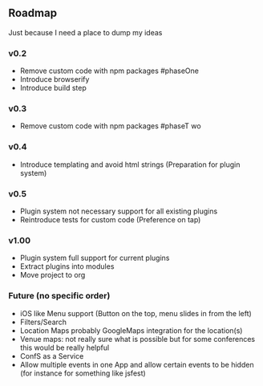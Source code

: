 ## Roadmap
Just because I need a place to dump my ideas

### v0.2 
* Remove custom code with npm packages #phaseOne
* Introduce browserify
* Introduce build step

### v0.3
* Remove custom code with npm packages #phaseT  wo

### v0.4
* Introduce templating and avoid html strings (Preparation for plugin system)

### v0.5
* Plugin system not necessary support for all existing plugins
* Reintroduce tests for custom code (Preference on tap)

### v1.00
* Plugin system full support for current plugins
* Extract plugins into modules
* Move project to org

### Future (no specific order)
* iOS like Menu support (Button on the top, menu slides in from the left)
* Filters/Search
* Location Maps probably GoogleMaps integration for the location(s)
* Venue maps: not really sure what is possible but for some conferences this would be really helpful
* ConfS as a Service
* Allow multiple events in one App and allow certain events to be hidden (for instance for something like jsfest)
